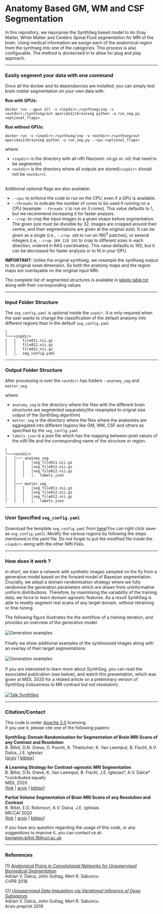 # Anatomy Based GM, WM and CSF Segmentation

In this repository, we repurpose the SynthSeg based model to 
do Gray Matter, White Matter and Cerebro Spinal Fluid segmentation for MRI of the brain. 
Using medical information we assign each of the anatomical region from the synthseg into one 
of the categories. This process is also configurable. The method is dockerised in to allow 
for plug and play approach. 

----------------

### Easily segment your data with one command

Once all the docker and its dependancies are installed, you can simply test brain matter segmentation on your own data with:

**Run with GPUs:**
```
docker run --gpus all -v <inpdir>:/synthseg/inp -v <outdir>:/synthseg/out aparida12/brainseg python -u run_seg.py <optional_flags>
```
**Run without GPUs:**
```
docker run -v <inpdir>:/synthseg/inp -v <outdir>:/synthseg/out aparida12/brainseg python -u run_seg.py --cpu <optional_flags>
```
where:
- `<inpdir>` is the directory with all nifti files(extn .nii.gz or .nii) that need to be segmented.
- `<outdir>` is the directory where all outputs are stored(`<inpdir>` should not be `<outdir>`). 

\
Additional optional flags are also available:
- `--cpu`: to enforce the code to run on the CPU, even if a GPU is available.
- `--threads`: to indicate the number of cores to be used if running on a CPU (example: `--threads 3` to run on 3 cores).
This value defaults to 1, but we recommend increasing it for faster analysis.
- `--crop`: to crop the input images to a given shape before segmentation. The given size must be divisible by 32.
Images are cropped around their centre, and their segmentations are given at the original size). It can be given as a 
single (i.e., `--crop 160` to run on 160<sup>3</sup> patches), or several integers (i.e, `--crop 160 128 192` to crop to
different sizes in each direction, ordered in RAS coordinates). This value defaults to 192, but it can be decreased
for faster analysis or to fit in your GPU.


**IMPORTANT:** Unlike the original synthseg, we resample the synthseg output to its original voxel dimension. So both the anatomy maps and the region maps 
are overlayable on the original input MRI.

The complete list of segmented structures is available in [labels table.txt](data/labels%20table.txt) along with their
corresponding values.

----------------

### Input Folder Structure

The `seg_config.yaml` is optional inside the `inpdir`. It is only required when the user wants to change the classification of the default anatomy into different regions than in the default `seg_config.yaml`
```
│
└───<inpdir>
│   │   file011.nii.gz
│   │   file012.nii.gz
│   │   file012.nii.gz
│   │.  seg_config.yaml

```

----------------
### Output Folder Structure
After processing is over the `<outdir>` has folders - `anatomy_seg` and `matter_seg`.

where:
- `anatomy_seg` is the directory where the files with the different brain structures are segmented separately(the resampled to orignal size output of the SynthSeg algorithm)
- `matter_seg` is the directory where the files where the anatomies are aggregated into different regions like GM, WM, CSF and others as specified by the `seg_config.yaml`
- `labels.json` is a json file which has the mapping between pixel values of the nifti file and the corresponding name of the structure or region.

```
│
└───<outdir>
│   │─── anatomy_seg
│   │   │   │seg_file011.nii.gz
│   │   │   │seg_file012.nii.gz
│   │   │   │seg_file012.nii.gz
│   │   │   │.  labels.json
│   │
│   │─── matter_seg
│   │   │   │seg_file011.nii.gz
│   │   │   │seg_file012.nii.gz
│   │   │   │seg_file012.nii.gz
│   │   │   │.  labels.json

```
----------------
### User Specified `seg_config.yaml`

Download the template `seg_config.yaml` from [here](https://raw.githubusercontent.com/a-parida12/SynthSeg/master/data/seg_config.yaml)(You can right click save-as `seg_config.yaml`). Modify the various regions by following the steps mentioned in the yaml file. Do not forget to put the modified file inside the `<inpdir>` along with the other Nifti Files.


--------------------------------

### How does it work ?

In short, we train a network with synthetic images sampled on the fly from a generative model based on the forward
model of Bayesian segmentation. Crucially, we adopt a domain randomisation strategy where we fully randomise the 
generation parameters which are drawn from uninformative uniform distributions. Therefore, by maximising the variability
of the training data, we force to learn domain-agnostic features. As a result SynthSeg is able to readily segment
real scans of any target domain, without retraining or fine-tuning. 

The following figure illustrates the the workflow of a training iteration, and provides an overview of the generative 
model:
\
\
![Generation examples](data/README_figures/overview.png)
\
\
Finally we show additional examples of the synthesised images along with an overlay of their target segmentations:
\
\
![Generation examples](data/README_figures/training_data.png)
\
\
If you are interested to learn more about SynthSeg, you can read the associated publication (see below), and watch this
presentation, which was given at MIDL 2020 for a related article on a preliminary version of SynthSeg (robustness to
MR contrast but not resolution).
\
\
[![Talk SynthSeg](data/README_figures/youtube_link.png)](https://www.youtube.com/watch?v=Bfp3cILSKZg&t=1s)


----------------

### Citation/Contact

This code is under [Apache 2.0](LICENSE.txt) licensing. \
If you use it, please cite one of the following papers:

**SynthSeg: Domain Randomisation for Segmentation of Brain MRI Scans of any Contrast and Resolution** \
B. Billot, D.N. Greve, O. Puonti, A. Thielscher, K. Van Leemput, B. Fischl, A.V. Dalca, J.E. Iglesias \
[[arxiv](https://arxiv.org/abs/2107.09559) | [bibtex](bibtex.bib)]

**A Learning Strategy for Contrast-agnostic MRI Segmentation** \
B. Billot, D.N. Greve, K. Van Leemput, B. Fischl, J.E. Iglesias*, A.V. Dalca* \
*contributed equally \
MIDL 2020 \
[[link](http://proceedings.mlr.press/v121/billot20a.html) | [arxiv](https://arxiv.org/abs/2003.01995) | [bibtex](bibtex.bib)]

**Partial Volume Segmentation of Brain MRI Scans of any Resolution and Contrast** \
B. Billot, E.D. Robinson, A.V. Dalca, J.E. Iglesias \
MICCAI 2020 \
[[link](https://link.springer.com/chapter/10.1007/978-3-030-59728-3_18) | [arxiv](https://arxiv.org/abs/2004.10221) | [bibtex](bibtex.bib)]

If you have any question regarding the usage of this code, or any suggestions to improve it, you can contact us at: \
benjamin.billot.18@ucl.ac.uk


----------------

### References

[1] *[Anatomical Priors in Convolutional Networks for Unsupervised Biomedical Segmentation](http://www.mit.edu/~adalca/files/papers/cvpr2018_priors.pdf)* \
Adrian V. Dalca, John Guttag, Mert R. Sabuncu \
CVPR 2018

[2] *[Unsupervised Data Imputation via Variational Inference of Deep Subspaces](https://arxiv.org/abs/1903.03503)* \
Adrian V. Dalca, John Guttag, Mert R. Sabuncu \
Arxiv preprint 2019
